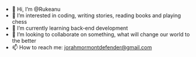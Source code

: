 - 👋 Hi, I’m @Rukeanu
- 👀 I’m interested in coding, writing stories, reading books and playing chess
- 🌱 I’m currently learning back-end development
- 💞️ I’m looking to collaborate on something, what will change our world to the better
- 📫 How to reach me: jorahmormontdefender@gmail.com

<!---
Rukeanu/Rukeanu is a ✨ special ✨ repository because its `README.md` (this file) appears on your GitHub profile.
You can click the Preview link to take a look at your changes.
--->
